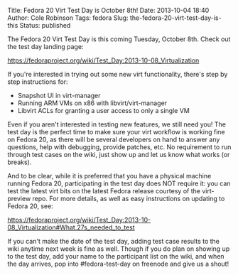 Title: Fedora 20 Virt Test Day is October 8th!
Date: 2013-10-04 18:40
Author: Cole Robinson
Tags: fedora
Slug: the-fedora-20-virt-test-day-is-this
Status: published

The Fedora 20 Virt Test Day is this coming Tuesday, October 8th. Check out the test day landing page:

<https://fedoraproject.org/wiki/Test_Day:2013-10-08_Virtualization>

If you're interested in trying out some new virt functionality, there's step by step instructions for:

* Snapshot UI in virt-manager
* Running ARM VMs on x86 with libvirt/virt-manager
* Libvirt ACLs for granting a user access to only a single VM

Even if you aren't interested in testing new features, we still need you! The test day is the perfect time to make sure your virt workflow is working fine on Fedora 20, as there will be several developers on hand to answer any questions, help with debugging, provide patches, etc. No requirement to run through test cases on the wiki, just show up and let us know what works (or breaks).

And to be clear, while it is preferred that you have a physical machine running Fedora 20, participating in the test day does NOT require it: you can test the latest virt bits on the latest Fedora release courtesy of the virt-preview repo. For more details, as well as easy instructions on updating to Fedora 20, see:

<https://fedoraproject.org/wiki/Test_Day:2013-10-08_Virtualization#What.27s_needed_to_test>

If you can't make the date of the test day, adding test case results to the wiki anytime next week is fine as well. Though if you do plan on showing up to the test day, add your name to the participant list on the wiki, and when the day arrives, pop into \#fedora-test-day on freenode and give us a shout!
